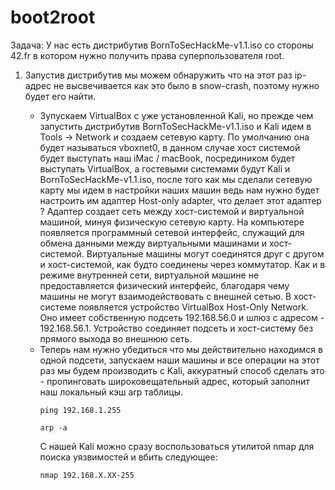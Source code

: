 # boot2root

Задача: У нас есть дистрибутив BornToSecHackMe-v1.1.iso со стороны 42.fr в котором нужно получить права суперпользователя root.

1) Запустив дистрибутив мы можем обнаружить что на этот раз ip-адрес не высвечивается как это было в snow-crash, поэтому нужно будет его найти.

   - Зупускаем VirtualBox с уже установленной Kali, но прежде чем запустить дистрибутив BornToSecHackMe-v1.1.iso и Kali идем в Tools -> Network и создаем сетевую        карту. По умолчанию она будет называться vboxnet0, в данном случае хост системой будет выступать наш iMac / macBook, посредиником будет выступать VirtualBox, а      гостевыми системами будут Kali и BornToSecHackMe-v1.1.iso, после того как мы сделали сетевую карту мы идем в настройки наших машин ведь нам нужно будет              настроить им адаптер Host-only adapter, что делает этот адаптер ? Адаптер создает сеть между хост-системой и виртуальной машиной, минуя физическую сетевую          карту. На компьютере появляется программный сетевой интерфейс, служащий для обмена данными между виртуальными машинами и хост-системой. Виртуальные машины          могут соединятся друг с другом и хост-системой, как будто соединены через коммутатор. Как и в режиме внутренней сети, виртуальной машине не                          предоставляется физический интерфейс, благодаря чему машины не могут взаимодействовать с внешней сетью.
     В хост-системе появляется устройство VirtualBox Host-Only Network. Оно имеет собственную подсеть 192.168.56.0 и шлюз с адресом - 192.168.56.1. Устройство            соединяет подсеть и хост-систему без прямого выхода во внешнюю сеть.
   - Теперь нам нужно убедиться что мы действительно находимся в одной подсети, запускаем наши машины и все операции на этот раз мы будем производить с Kali,            аккуратный способ сделать это - пропинговать широковещательный адрес, который заполнит наш локальный кэш arp таблицы.
     ```
     ping 192.168.1.255
     ```
     ```
     arp -a
     ```
     С нашей Kali можно сразу воспользоваться утилитой nmap для поиска уязвимостей и вбить следующее:
     ```
     nmap 192.168.X.XX-255
     ```
     
     
     
